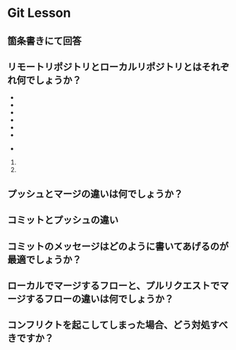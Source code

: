 # Git Lesson
## 箇条書きにて回答

## リモートリポジトリとローカルリポジトリとはそれぞれ何でしょうか？
- 
- 
- 
- 
- 
- 
* 
1.
1.
## プッシュとマージの違いは何でしょうか？



## コミットとプッシュの違い



## コミットのメッセージはどのように書いてあげるのが最適でしょうか？



## ローカルでマージするフローと、プルリクエストでマージするフローの違いは何でしょうか？



## コンフリクトを起こしてしまった場合、どう対処すべきですか？
